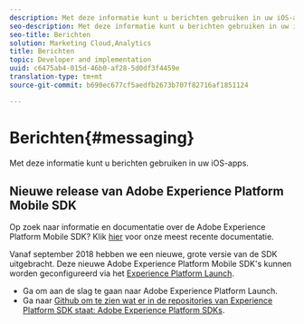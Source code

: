 ```yaml
---
description: Met deze informatie kunt u berichten gebruiken in uw iOS-apps.
seo-description: Met deze informatie kunt u berichten gebruiken in uw iOS-apps.
seo-title: Berichten
solution: Marketing Cloud,Analytics
title: Berichten
topic: Developer and implementation
uuid: c6475ab4-015d-46b0-af28-5d0df3f4459e
translation-type: tm+mt
source-git-commit: b690ec677cf5aedfb2673b707f82716af1851124

---
```



# Berichten{#messaging}

Met deze informatie kunt u berichten gebruiken in uw iOS-apps.

## Nieuwe release van Adobe Experience Platform Mobile SDK

Op zoek naar informatie en documentatie over de Adobe Experience Platform Mobile SDK? Klik [hier](https://aep-sdks.gitbook.io/docs/) voor onze meest recente documentatie.

Vanaf september 2018 hebben we een nieuwe, grote versie van de SDK uitgebracht. Deze nieuwe Adobe Experience Platform Mobile SDK&#39;s kunnen worden geconfigureerd via het [Experience Platform Launch](https://www.adobe.com/experience-platform/launch.html).

* Ga om aan de slag te gaan naar Adobe Experience Platform Launch.
* Ga naar [Github om te zien wat er in de repositories van Experience Platform SDK staat: Adobe Experience Platform SDKs](https://github.com/Adobe-Marketing-Cloud/acp-sdks).

